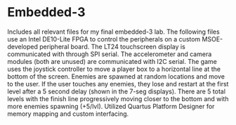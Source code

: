 # Embedded-3
Includes all relevant files for my final embedded-3 lab. The following files use an Intel DE10-Lite FPGA to control the peripherals on a custom MSOE-developed peripheral board. The LT24 touchscreen display is communicated with through SPI serial. The accelerometer and camera modules (both are unused) are communicated with I2C serial. The game uses the joystick controller to move a player box to a horizontal line at the bottom of the screen. Enemies are spawned at random locations and move to the user. If the user touches any enemies, they lose and restart at the first level after a 5 second delay (shown in the 7-seg displays). There are 5 total levels with the finish line progressively moving closer to the bottom and with more enemies spawning (+5/lvl). Utilized Quartus Platform Designer for memory mapping and custom interfacing.
